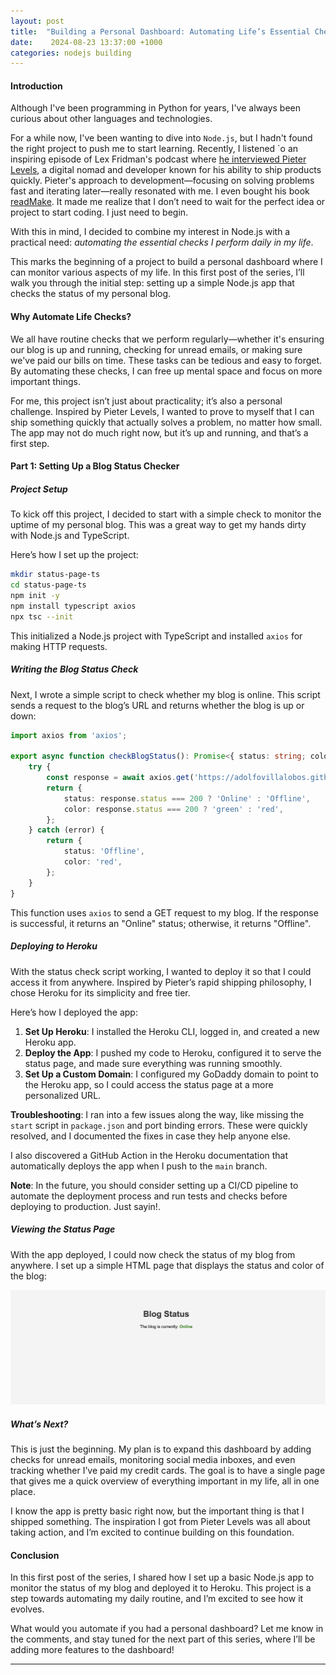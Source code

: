 ```yaml
---
layout: post
title:  "Building a Personal Dashboard: Automating Life’s Essential Checks – Part 1"
date:    2024-08-23 13:37:00 +1000
categories: nodejs building 
---
```


#### Introduction

Although I've been programming in Python for years, I've always been curious about other languages and technologies.

For a while now, I've been wanting to dive into `Node.js`, but I hadn't found the right project to push me to start learning. Recently, I listened `o an inspiring episode of Lex Fridman's podcast where [he interviewed Pieter Levels](https://youtu.be/oFtjKbXKqbg?si=HHh5lMkiMqoW0ejd), a digital nomad and developer known for his ability to ship products quickly. Pieter's approach to development—focusing on solving problems fast and iterating later—really resonated with me. I even bought his book [readMake](https://readmake.com/). It made me realize that I don’t need to wait for the perfect idea or project to start coding. I just need to begin.

With this in mind, I decided to combine my interest in Node.js with a practical need: *automating the essential checks I perform daily in my life*.

This marks the beginning of a project to build a personal dashboard where I can monitor various aspects of my life. In this first post of the series, I’ll walk you through the initial step: setting up a simple Node.js app that checks the status of my personal blog.

#### Why Automate Life Checks?

We all have routine checks that we perform regularly—whether it's ensuring our blog is up and running, checking for unread emails, or making sure we've paid our bills on time. These tasks can be tedious and easy to forget. By automating these checks, I can free up mental space and focus on more important things.

For me, this project isn’t just about practicality; it’s also a personal challenge. Inspired by Pieter Levels, I wanted to prove to myself that I can ship something quickly that actually solves a problem, no matter how small. The app may not do much right now, but it’s up and running, and that’s a first step.

#### Part 1: Setting Up a Blog Status Checker

##### Project Setup

To kick off this project, I decided to start with a simple check to monitor the uptime of my personal blog. This was a great way to get my hands dirty with Node.js and TypeScript.

Here’s how I set up the project:

```bash
mkdir status-page-ts
cd status-page-ts
npm init -y
npm install typescript axios
npx tsc --init
```

This initialized a Node.js project with TypeScript and installed `axios` for making HTTP requests.

##### Writing the Blog Status Check

Next, I wrote a simple script to check whether my blog is online. This script sends a request to the blog’s URL and returns whether the blog is up or down:

```typescript
import axios from 'axios';

export async function checkBlogStatus(): Promise<{ status: string; color: string }> {
    try {
        const response = await axios.get('https://adolfovillalobos.github.io/website');
        return {
            status: response.status === 200 ? 'Online' : 'Offline',
            color: response.status === 200 ? 'green' : 'red',
        };
    } catch (error) {
        return {
            status: 'Offline',
            color: 'red',
        };
    }
}
```

This function uses `axios` to send a GET request to my blog. If the response is successful, it returns an "Online" status; otherwise, it returns "Offline".

##### Deploying to Heroku

With the status check script working, I wanted to deploy it so that I could access it from anywhere. Inspired by Pieter’s rapid shipping philosophy, I chose Heroku for its simplicity and free tier.

Here’s how I deployed the app:

1. **Set Up Heroku**: I installed the Heroku CLI, logged in, and created a new Heroku app.
2. **Deploy the App**: I pushed my code to Heroku, configured it to serve the status page, and made sure everything was running smoothly.
3. **Set Up a Custom Domain**: I configured my GoDaddy domain to point to the Heroku app, so I could access the status page at a more personalized URL.

**Troubleshooting**:
I ran into a few issues along the way, like missing the `start` script in `package.json` and port binding errors. These were quickly resolved, and I documented the fixes in case they help anyone else.

I also discovered a GitHub Action in the Heroku documentation that automatically deploys the app when I push to the `main` branch.  

**Note**: In the future, you should consider setting up a CI/CD pipeline to automate the deployment process and run tests and checks before deploying to production. Just sayin!.

##### Viewing the Status Page

With the app deployed, I could now check the status of my blog from anywhere. I set up a simple HTML page that displays the status and color of the blog:

![Blog Status](assets/2024-08-23-final-result-status-page.png)

##### What’s Next?

This is just the beginning. My plan is to expand this dashboard by adding checks for unread emails, monitoring social media inboxes, and even tracking whether I’ve paid my credit cards. The goal is to have a single page that gives me a quick overview of everything important in my life, all in one place.

I know the app is pretty basic right now, but the important thing is that I shipped something. The inspiration I got from Pieter Levels was all about taking action, and I’m excited to continue building on this foundation.



#### Conclusion

In this first post of the series, I shared how I set up a basic Node.js app to monitor the status of my blog and deployed it to Heroku. This project is a step towards automating my daily routine, and I’m excited to see how it evolves.

What would you automate if you had a personal dashboard? Let me know in the comments, and stay tuned for the next part of this series, where I’ll be adding more features to the dashboard!

---
